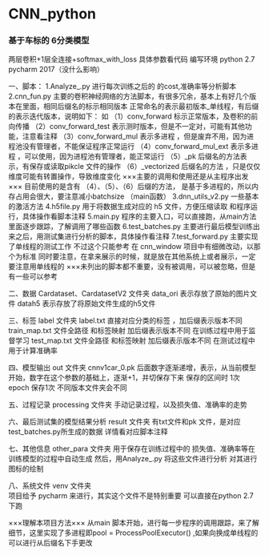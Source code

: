 # CNN_python

### 基于车标的 6分类模型
两层卷积+1层全连接+softmax_with_loss
具体参数看代码
编写环境  python 2.7   pycharm 2017（没什么影响）

一、脚本：
1.Analyze_.py  进行每次训练之后的  的cost,准确率等分析脚本
2.cnn_fun.py   主要的卷积神经网络的方法脚本，有很多冗余，基本上有好几个版本在里面，相同后缀名的标示相同版本
正常命名的表示最初版本_单线程，有后缀的表示迭代版本，说明如下：
如 
（1）conv_forward   标示正常版本，及卷积的前向传播
（2）conv_forward_test  表示测时版本，但是不一定对，可能有其他功能，注意看注释
（3）conv_forward_mul   表示多进程 ，但是废弃不用，因为进程池没有管理者，不能保证程序正常运行
（4）conv_forward_mul_ext 表示多进程 ，可以使用，因为进程池有管理者，能正常运行
（5）_pk   后缀名的方法表示，有保存或读取pikcle 文件的操作
（6）_vectorized  后缀名的方法 ，只是仅仅维度可能有转置操作，导致维度变化
×××主要的调用和使用还是从主程序出发×××
目前使用的是含有 （4）、（5）、（6）后缀的方法， 是基于多进程的，所以内存占用会很大，要注意减小batchsize （main函数）
3.dnn_utils_v2.py  一些基本的激活方法 
4.h5file.py   用于将数据生成对应的  h5 文件，方便压缩读取  和程序运行，具体操作看脚本注释
5.main.py  程序的主要入口，可以直接跑，从main方法里面逐步跟踪，了解调用了哪些函数
6.test_batches.py  主要进行最后模型训练出来之后，用测试集进行分析的脚本，具体操作看注释
7.test_forward.py  主要实现了单线程的测试工作   不过这个只能参考   在 cnn_window  项目中有细微改动，以那个为标准
同时要注意，在拿来展示的时候，就是放在其他系统上或者展示，一定要注意用单线程的
×××未列出的脚本都不重要，没有被调用，可以被忽略，但是有一些可以参考

二、数据
Cardataset、CardatasetV2  文件夹
data_ori 表示存放了原始的图片文件
datah5  表示存放了将原始文件生成的h5文件

三、标签
label  文件夹
label.txt  直接对应分类的标签  ，加后缀表示版本不同
train_map.txt   文件全路径 和标签映射 加后缀表示版本不同   在训练过程中用于监督学习
test_map.txt    文件全路径 和标签映射 加后缀表示版本不同  在测试过程中用于计算准确率

四、模型输出
out 文件夹
cnnv1car_0.pk  后面数字逐渐递增，表示，从当前模型开始，数字在这个参数的基础上，逐渐+1，并切保存下来
保存的区间时 1次 epoch 保存1次
不同版本文件夹会不同

五、过程记录
processing  文件夹
手动记录过程，以及损失值、准确率的走势

六、最后测试集的模型结果分析
result 文件夹  有txt文件和pk 文件，是对应test_batches.py所生成的数据  详情看对应脚本注释

七、其他信息
other_para  文件夹
用于保存在训练过程中的 损失值、准确率等在训练模型的过程中自动生成
然后，用Analyze_.py 将这些文件进行分析  对其进行图标的绘制

八、系统文件
venv  文件夹  
项目给予  pycharm  来进行，其实这个文件不是特别重要
可以直接在python 2.7 下跑


×××理解本项目方法×××
从main 脚本开始，进行每一步程序的调用跟踪，来了解细节，这里实现了多进程即pool = ProcessPoolExecutor() ,如果向换成单线程的
可以进行从后缀名下手更改




